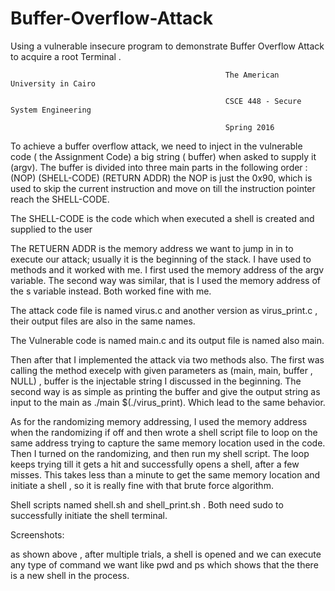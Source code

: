 # Buffer-Overflow-Attack
Using a vulnerable insecure program to demonstrate Buffer Overflow Attack to acquire a root Terminal .

 

                                                    The American University in Cairo
                                                     
                                                    CSCE 448 - Secure System Engineering
                                                     
                                                    Spring 2016
                                                     
 


To achieve a buffer overflow attack, we need to inject in the vulnerable code ( the Assignment Code) a big string ( buffer) when asked to supply it (argv).
The buffer is divided into three main parts in the following order :
 (NOP) (SHELL-CODE) (RETURN ADDR)
the NOP is just the 0x90, which is used to skip the current instruction and move on till the instruction pointer reach the SHELL-CODE.

The SHELL-CODE is the code which when executed a shell is created and supplied to the user

The RETUERN ADDR is the memory address we want to jump in in to execute our attack; usually it is the beginning of the stack. I have used to methods and it worked with me. I first used the memory address of the argv variable. The second way was similar, that is I used the memory address of the s variable instead. Both worked fine with  me.

The attack code file is named virus.c and another version as virus_print.c , their output files are also in the same names.

The Vulnerable code is named main.c and its output file is named also main.

Then after that I implemented the attack via two methods also. The first was calling the method execelp  with given parameters as (main, main, buffer , NULL) ,  buffer is the injectable string I discussed in the beginning. The second way is as simple as printing the buffer and give the output string as input to the main as ./main $(./virus_print). Which lead to the same behavior.

As for the randomizing memory addressing, I used the memory address when the randomizing if off and then wrote a shell script file to loop on the same address trying to capture the same memory location used in the code. Then I turned on the randomizing, and then run my shell script. The loop keeps trying till it gets a hit and successfully opens a shell, after a few misses. This takes less than a minute to get the same memory location and initiate a shell , so it is really fine with that brute force algorithm.

Shell scripts named shell.sh and shell_print.sh . Both need sudo to successfully initiate the shell terminal.

Screenshots:


as shown above , after multiple trials, a shell is opened and we can execute any type of command we want like pwd and ps which shows that the there is a new shell in the process.

